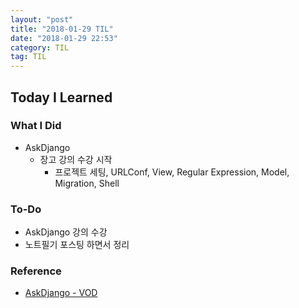 ```yaml
---
layout: "post"
title: "2018-01-29 TIL"
date: "2018-01-29 22:53"
category: TIL
tag: TIL
---
```


## Today I Learned

### What I Did

- AskDjango
  - 장고 강의 수강 시작
    - 프로젝트 세팅, URLConf, View, Regular Expression, Model, Migration, Shell


### To-Do

* AskDjango 강의 수강
* 노트필기 포스팅 하면서 정리


### Reference
* [AskDjango - VOD](https://nomade.kr/vod/django/)
